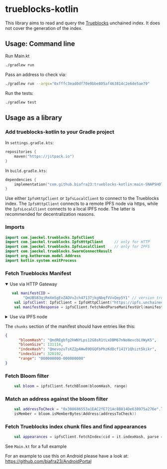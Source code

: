 # trueblocks-kotlin

This library aims to read and query the [Trueblocks](https://trueblocks.io) unchained index. It does not cover the generation
of the index.

## Usage: Command line

Run Main.kt
```bash
./gradlew run
```
Pass an address to check via:
```bash
./gradlew run --args="0xfffc3ead0df70e9bbe805af463814c2e6de5ae79"
```
Run the tests:
```bash
./gradlew test
```

## Usage as a library

### Add trueblocks-kotlin to your Gradle project

In `settings.gradle.kts`:
```kotlin 
repositories {
    maven("https://jitpack.io")
}
```
In `build.gradle.kts`:
```kotlin 
dependencies {
    implementation("com.github.biafra23:trueblocks-kotlin:main-SNAPSHOT")
}
```

Use either `IpfsHttpClient` or `IpfsLocalClient` to connect to the Trueblocks index. The `IpfsHttpClient` connects to a remote IPFS node via https, 
while the `IpfsLocalClient` connects to a local IPFS node. The latter is recommended for decentralization reasons.

### Imports

```kotlin
import com.jaeckel.trueblocks.IpfsClient
import com.jaeckel.trueblocks.IpfsHttpClient     // only for HTTP
import com.jaeckel.trueblocks.IpfsLocalClient    // only for IPFS
import com.jaeckel.trueblocks.SwarmConnectResult
import org.kethereum.model.Address
import kotlin.system.exitProcess
```

### Fetch Trueblocks Manifest

<details open>
<summary>Use via HTTP Gateway</summary>

```kotlin
   val manifestCID =
        "QmUBS83qjRmXmSgEvZADVv2ch47137jkgNbqfVVxQep5Y1" // version trueblocks-core@v2.0.0-release
    val ipfsClient: IpfsClient = IpfsHttpClient("https://ipfs.unchainedindex.io/ipfs/")
    val manifestResponse = ipfsClient.fetchAndParseManifestUrl(manifestCID)
```
</details>
<details>
<summary>Use via IPFS node</summary>

```kotlin
   val manifestCID =
        "QmUBS83qjRmXmSgEvZADVv2ch47137jkgNbqfVVxQep5Y1" // version trueblocks-core@v2.0.0-release
    val ipfsClient = IpfsLocalClient("http://127.0.0.1:5001/api/v0/")
    // Add Pinata node for reliable IPFS access to trueblocks data
    val pinataAddress = "/dnsaddr/bitswap.pinata.cloud"
    val response = ipfsClient.swarmConnect(pinataAddress)
    if (response is SwarmConnectResult.Success) {
        logger.info("Pinata connect result: $response")
    } else {
        logger.error("Failed to connect to $pinataAddress: $response")
        exitProcess(1)
    }
    // Fetch manifest
    val manifestResponse = ipfsClient.fetchAndParseManifestUrl(manifestCID)
```
</details>

The `chunks` section of the manifest should have entries like this: 
``` JSON
{
      "bloomHash": "QmdREgbfg2kWNYLps12G8sR1tLxDBM67nNoNevcbLVWyK5",
      "bloomSize": 131114,
      "indexHash": "QmevozuTsKZ2pAWw89DGQFbPhzKdDcf141Y1Qhizt5kikr",
      "indexSize": 320192,
      "range": "000000000-000000000"
}
```


### Fetch Bloom filter

```kotlin
    val bloom = ipfsClient.fetchBloom(bloomHash, range)
```
### Match an address against the bloom filter

```kotlin
    val addressToCheck = "0x308686553a1EAC2fE721Ac8B814De638975a276e".lowercase()
    isMember = bloom.isMemberBytes(Address(addressToCheck))
```

### Fetch Trueblocks index chunk files and find appearances
```Kotlin
    val appearances = ipfsClient.fetchIndex(cid = it.indexHash, parse = false)?.findAppearances(addressToCheck)
```

See `Main.kt` for a full example

For an example to use this on Android please have a look at: https://github.com/biafra23/AndroidPortal 
